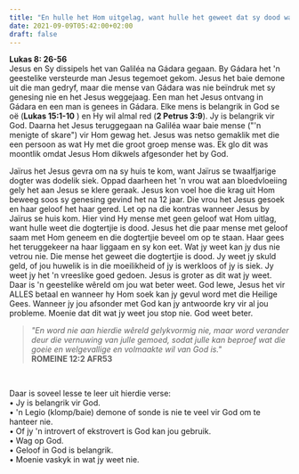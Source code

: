 ```yaml
---
title: "En hulle het Hom uitgelag, want hulle het geweet dat sy dood was"
date: 2021-09-09T05:42:00+02:00
draft: false
---
```

**Lukas 8: 26-56**   
Jesus en Sy dissipels het van Galiléa na Gádara gegaan. By Gádara het 'n geestelike versteurde man Jesus tegemoet gekom. Jesus het baie demone uit die man gedryf, maar die mense van Gádara was nie beïndruk met sy genesing nie en het Jesus weggejaag. Een man het Jesus ontvang in Gádara en een man is genees in Gádara. Elke mens is belangrik in God se oë (**Lukas 15:1-10** ) en Hy wil almal red (**2 Petrus 3:9**). Jy is belangrik vir God. Daarna het Jesus teruggegaan na Galiléa waar baie mense ("'n menigte of skare") vir Hom gewag het. Jesus was netso gemaklik met die een persoon as wat Hy met die groot groep mense was. Ek glo dit was moontlik omdat Jesus Hom dikwels afgesonder het by God.

Jaïrus het Jesus gevra om na sy huis te kom, want Jaïrus se twaalfjarige dogter was dodelik siek. Oppad daarheen het 'n vrou wat aan bloedvloeiing gely het aan Jesus se klere geraak. Jesus kon voel hoe die krag uit Hom beweeg soos sy genesing gevind het na 12 jaar. Die vrou het Jesus gesoek en haar geloof het haar gered. Let op na die kontras wanneer Jesus by Jaïrus se huis kom. Hier vind Hy mense met geen geloof wat Hom uitlag, want hulle weet die dogtertjie is dood. Jesus het die paar mense met geloof saam met Hom geneem en die dogtertjie beveel om op te staan. Haar gees het teruggekeer na haar liggaam en sy kon eet. Wat jy weet kan jy dus nie vetrou nie. Die mense het geweet die dogtertjie is dood. Jy weet jy skuld geld, of jou huwelik is in die moeilikheid of jy is werkloos of jy is siek. Jy weet jy het 'n vreeslike goed gedoen. Jesus is groter as dit wat jy weet. Daar is 'n geestelike wêreld om jou wat beter weet. God lewe, Jesus het vir ALLES betaal en wanneer hy Hom soek kan jy gevul word met die Heilige Gees. Wanneer jy jou afsonder met God kan jy antwoorde kry vir al jou probleme. Moenie dat dit wat jy weet jou stop nie. God weet beter.
> *"En word nie aan hierdie wêreld gelykvormig nie, maar word verander deur die vernuwing van julle gemoed, sodat julle kan beproef wat die goeie en welgevallige en volmaakte wil van God is."*   
> ‭‭**ROMEINE‬ ‭12:2‬ ‭AFR53‬‬**

<br />

Daar is soveel lesse te leer uit hierdie verse:  
• Jy is belangrik vir God.  
• 'n Legio (klomp/baie) demone of sonde is nie te veel vir God om te hanteer nie.  
• Of jy 'n introvert of ekstrovert is God kan jou gebruik.  
• Wag op God.  
• Geloof in God is belangrik.  
• Moenie vaskyk in wat jy weet nie.
